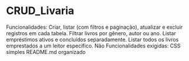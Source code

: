 # CRUD_Livaria
Funcionalidades: Criar, listar (com filtros e paginação), atualizar e excluir registros em cada tabela. Filtrar livros por gênero, autor ou ano. Listar empréstimos ativos e concluídos separadamente. Listar todos os livros emprestados a um leitor específico. Não Funcionalidades exigidas: CSS simples README.md organizado
